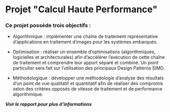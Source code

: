 # Projet "Calcul Haute Performance"

### Ce projet possède trois objectifs :

- Algorithmique : implémenter une chaîne de traitement représentative d’applications en traitement d’images pour les systèmes embarqués.

- Optimisation : réaliser un ensemble d’optimisations (algorithmiques, logicielles et architecturales) afin d’accélérer l’exécution de cette chaîne de traitement et comprendre leur apport séparé et combiné. Un point particulier sera fait sur l’utilisation des principaux Design Patterns SIMD.

- Méthodologique : développer une méthodologie d’analyse des résultats d’un point de vue qualitatif et quantitatif afin de réaliser des compromis selon des critères opposés de vitesse de traitement et de performance algorithmique.

***Voir le rapport pour plus d'informations*** 
